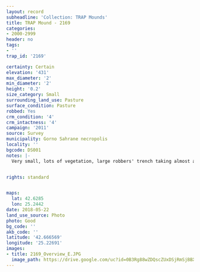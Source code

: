 ```yaml
---
layout: record
subheadline: 'Collection: TRAP Mounds'
title: TRAP Mound - 2169
categories:
- 2000-2999
header: no
tags:
- ''
trap_id: '2169'

certainty: Certain
elevation: '431'
max_diameter: '2'
min_diameter: '2'
height: '0.2'
size_category: Small
surrounding_land_use: Pasture
surface_condition: Pasture
robbed: Yes
crm_condition: '4'
crm_intactness: '4'
campaign: '2011'
source: Survey
municipality: Gorno Sahrane necropolis
locality: ''
bgcode: DS001
notes: |-
  Very small, lots of vegetation, large robbers' trench taking almost all the mound.


rights: standard


maps:
  lat: 42.6285
  lon: 25.2442
date: 2018-05-22
land_use_source: Photo
photo: Good
bg_code: ''
akb_code: ''
latitude: '42.666569'
longitude: '25.22691'
images:
- title: 2169_Overview_E.JPG
  image_path: https://drive.google.com/uc?id=0B3Rg88wZDQscZUxDSjRmSjBBXzQ
---
```

